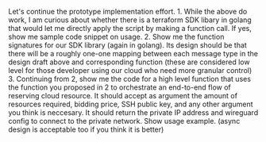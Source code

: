 Let's continue the prototype implementation effort. 1. While the above do work, I am curious about whether there is a terraform SDK libary in golang that would let me directly apply the script by making a function call. If yes, show me sample code snippet on usage. 2. Show me the function signatures for our SDK library (again in golang). Its design should be that there will be a roughly one-one mapping between each message type in the design draft above and corresponding function (these are considered low level for those developer using our cloud who need more granular control) 3. Continuing from 2, show me the code for a high level function that uses the function you proposed in 2 to orchestrate an end-to-end flow of reserving cloud resource. It should accept as argument the amount of resources required, bidding price, SSH public key, and any other argument you think is neccesary. It should return the private IP address and wireguard config to connect to the private network. Show usage example. (async design is acceptable too if you think it is better)